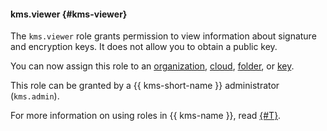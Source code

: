 #### kms.viewer {#kms-viewer}

The `kms.viewer` role grants permission to view information about signature and encryption keys. It does not allow you to obtain a public key.

You can now assign this role to an [organization](../organization/), [cloud](../resource-manager/concepts/resources-hierarchy.md#cloud), [folder](../resource-manager/concepts/resources-hierarchy.md#folder), or [key](../kms/concepts/key).

This role can be granted by a {{ kms-short-name }} administrator (`kms.admin`).

For more information on using roles in {{ kms-name }}, read [{#T}](../kms/security/index.md).